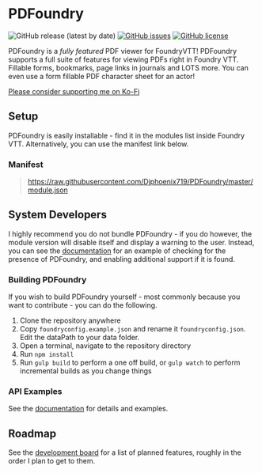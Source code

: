 # PDFoundry

![GitHub release (latest by date)](https://img.shields.io/github/v/release/DJPhoenix719/PDFoundry)
[![GitHub issues](https://img.shields.io/github/issues/Djphoenix719/PDFoundry)](https://github.com/Djphoenix719/PDFoundry/issues)
[![GitHub license](https://img.shields.io/github/license/Djphoenix719/PDFoundry)](https://github.com/Djphoenix719/PDFoundry/blob/master/LICENSE)

PDFoundry is a *fully featured* PDF viewer for FoundryVTT!  PDFoundry supports a full suite of features for viewing PDFs right in Foundry VTT. Fillable forms, bookmarks, page links in journals and LOTS more. You can even use a form fillable PDF character sheet for an actor!

[Please consider supporting me on Ko-Fi](https://ko-fi.com/djsmods)

## Setup
PDFoundry is easily installable - find it in the modules list inside Foundry VTT. Alternatively, you can use the manifest link below.

### Manifest
> https://raw.githubusercontent.com/Djphoenix719/PDFoundry/master/module.json


## System Developers
I highly recommend you do not bundle PDFoundry - if you do however, the module version will disable itself and display a warning to the user. Instead, you can see the [documentation](https://djphoenix719.github.io/PDFoundry/index.html) for an example of checking for the presence of PDFoundry, and enabling additional support if it is found.

### Building PDFoundry
If you wish to build PDFoundry yourself - most commonly because you want to contribute - you can do the following.

1. Clone the repository anywhere
2. Copy `foundryconfig.example.json` and rename it `foundryconfig.json`. Edit the dataPath to your data folder.
2. Open a terminal, navigate to the repository directory
3. Run `npm install`
4. Run `gulp build` to perform a one off build, or `gulp watch` to perform incremental builds as you change things

### API Examples

See the [documentation](https://djphoenix719.github.io/PDFoundry/index.html) for details and examples.

## Roadmap
See the [development board](https://github.com/Djphoenix719/PDFoundry/projects/1#column-9772243) for a list of planned features, roughly in the order I plan to get to them.
